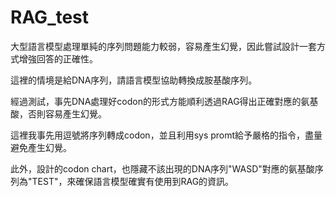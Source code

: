 # RAG_test

大型語言模型處理單純的序列問題能力較弱，容易產生幻覺，因此嘗試設計一套方式增強回答的正確性。

這裡的情境是給DNA序列，請語言模型協助轉換成胺基酸序列。

經過測試，事先DNA處理好codon的形式方能順利透過RAG得出正確對應的氨基酸，否則容易產生幻覺。

這裡我事先用逗號將序列轉成codon，並且利用sys promt給予嚴格的指令，盡量避免產生幻覺。

此外，設計的codon chart，也隱藏不該出現的DNA序列"WASD"對應的氨基酸序列為"TEST"，來確保語言模型確實有使用到RAG的資訊。
